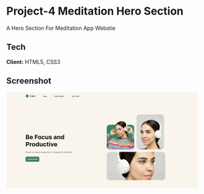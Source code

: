 # Project-4 Meditation Hero Section

A Hero Section For Meditation App Webstie


## Tech

**Client:** HTML5, CSS3


## Screenshot

![Project-4](./output.png)